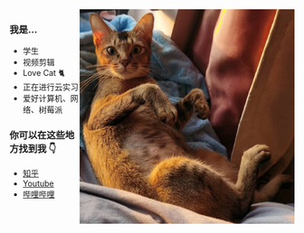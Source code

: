 <img align="right" height="380" src="https://github.com/DC1024/DC1024/blob/main/image/cat.jpg" alt="Cat"/> 

### 我是...
- 学生
- 视频剪辑
- Love Cat 🐈
- 正在进行云实习
- 爱好计算机、网络、树莓派

### 你可以在这些地方找到我 👇
- [知乎](https://www.zhihu.com/people/1565710276)
- [Youtube](https://www.youtube.com/channel/UCaUbMzh5S0O7fWi-xV6s_JA)
- [哔哩哔哩](https://space.bilibili.com/36174251)
